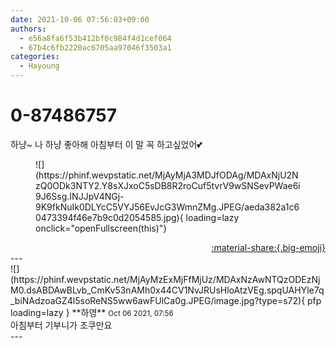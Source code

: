 ```yaml
---
date: 2021-10-06 07:56:03+09:00
authors:
  - e56a8fa6f53b412bf0c984f4d1cef064
  - 67b4c6fb2220ac6705aa97046f3503a1
categories:
  - Hayoung
---
```


# 0-87486757

<div class="post-container" markdown="1">
<div class="content-container md-sidebar__scrollwrap" markdown="1">

하냥~ 나 하냥 좋아해 아침부터 이 말 꼭 하고싶었어💕
<figure markdown="1">
![](https://phinf.wevpstatic.net/MjAyMjA3MDJfODAg/MDAxNjU2NzQ0ODk3NTY2.Y8sXJxoC5sDB8R2roCuf5tvrV9wSNSevPWae6i9J6Ssg.INJJpV4NGj-9K9fkNuIk0DLYcC5VYJ56EvJcG3WmnZMg.JPEG/aeda382a1c60473394f46e7b9c0d2054585.jpg){ loading=lazy onclick="openFullscreen(this)"}
</figure>


</div>
</div>

<div style="text-align: right;" markdown="1">
<a href="https://weverse.io/fromis9/fanpost/0-87486757" style="text-align: right;">:material-share:{.big-emoji}</a>
</div>
---

<div class="comments-container md-sidebar__scrollwrap" markdown="1">
<div class="comment" markdown="1">
<div class='id-container' markdown="1">
![](https://phinf.wevpstatic.net/MjAyMzExMjFfMjUz/MDAxNzAwNTQzODEzNjM0.dsABDAwBLvb_CmKv53nAMh0x44CV1NvJRUsHloAtzVEg.spqUAHYle7q_biNAdzoaGZ4l5soReNS5ww6awFUlCa0g.JPEG/image.jpg?type=s72){ pfp loading=lazy }
**<span class="artist">하영</span>** <small>Oct 06 2021, 07:56</small><br>
</div>
<div class='comment-body' markdown="1">
아침부터 기부니가 조쿠만요
</div>
</div>
</div>
---
